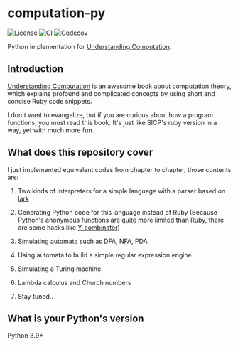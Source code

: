 # computation-py

[![License](https://img.shields.io/github/license/kigawas/computation-py.svg)](https://github.com/kigawas/computation-py)
[![CI](https://img.shields.io/github/actions/workflow/status/kigawas/computation-py/ci.yml?branch=master)](https://github.com/kigawas/computation-py/actions)
[![Codecov](https://img.shields.io/codecov/c/github/kigawas/computation-py.svg)](https://codecov.io/gh/kigawas/computation-py)

Python implementation for [Understanding Computation](http://computationbook.com/).

## Introduction

[Understanding Computation](http://computationbook.com/) is an awesome book about computation theory, which explains profound and complicated concepts by using short and concise Ruby code snippets.

I don't want to evangelize, but if you are curious about how a program functions, you must read this book. It's just like SICP's ruby version in a way, yet with much more fun.

## What does this repository cover

I just implemented equivalent codes from chapter to chapter, those contents are:

1. Two kinds of interpreters for a simple language with a parser based on [lark](https://github.com/lark-parser/lark)

2. Generating Python code for this language instead of Ruby (Because Python's anonymous functions are quite more limited than Ruby, there are some hacks like [Y-combinator](https://kigawas.me/posts/y-combinator-in-python/))

3. Simulating automata such as DFA, NFA, PDA

4. Using automata to build a simple regular expression engine

5. Simulating a Turing machine

6. Lambda calculus and Church numbers

7. Stay tuned..

## What is your Python's version

Python 3.9+

